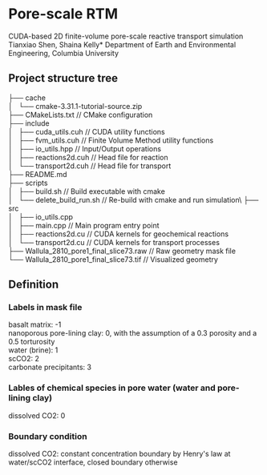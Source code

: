 # Pore-scale RTM
CUDA-based 2D finite-volume pore-scale reactive transport simulation
Tianxiao Shen, Shaina Kelly*
Department of Earth and Environmental Engineering, Columbia University

## Project structure tree
├── cache\
│   └── cmake-3.31.1-tutorial-source.zip\
├── CMakeLists.txt             // CMake configuration\
├── include\
│   ├── cuda_utils.cuh          // CUDA utility functions\
│   ├── fvm_utils.cuh           // Finite Volume Method utility functions\
│   ├── io_utils.hpp            // Input/Output operations\
│   ├── reactions2d.cuh         // Head file for reaction\
│   └── transport2d.cuh          // Head file for transport\
├── README.md\
├── scripts\
│   ├── build.sh                // Build executable with cmake\
│   └── delete_build_run.sh     // Re-build with cmake and run simulation\ 
├── src\
│   ├── io_utils.cpp\
│   ├── main.cpp                // Main program entry point\
│   ├── reactions2d.cu          // CUDA kernels for geochemical reactions\
│   └── transport2d.cu          // CUDA kernels for transport processes\
├── Wallula_2810_pore1_final_slice73.raw    // Raw geometry mask file\
└── Wallula_2810_pore1_final_slice73.tif    // Visualized geometry

## Definition
### Labels in mask file 
basalt matrix: -1\
nanoporous pore-lining clay: 0, with the assumption of a 0.3 porosity and a 0.5 torturosity\
water (brine): 1\
scCO2: 2\
carbonate precipitants: 3

### Lables of chemical species in pore water (water and pore-lining clay)
dissolved CO2: 0

### Boundary condition
dissolved CO2: constant concentration boundary by Henry's law at water/scCO2 interface, closed boundary otherwise